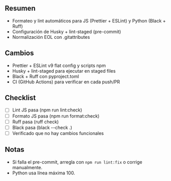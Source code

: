 ## Resumen

- Formateo y lint automáticos para JS (Prettier + ESLint) y Python (Black + Ruff)
- Configuración de Husky + lint-staged (pre-commit)
- Normalización EOL con .gitattributes

## Cambios

- Prettier + ESLint v9 flat config y scripts npm
- Husky + lint-staged para ejecutar en staged files
- Black + Ruff con pyproject.toml
- CI (GitHub Actions) para verificar en cada push/PR

## Checklist

- [ ] Lint JS pasa (npm run lint:check)
- [ ] Formato JS pasa (npm run format:check)
- [ ] Ruff pasa (ruff check)
- [ ] Black pasa (black --check .)
- [ ] Verificado que no hay cambios funcionales

## Notas

- Si falla el pre-commit, arregla con `npm run lint:fix` o corrige manualmente.
- Python usa línea máxima 100.


